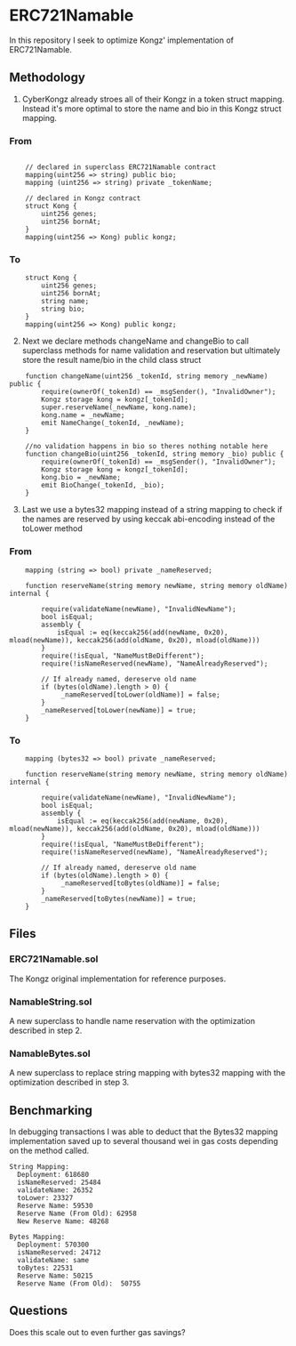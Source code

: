 # ERC721Namable

In this repository I seek to optimize Kongz' implementation of ERC721Namable.

## Methodology

1. CyberKongz already stroes all of their Kongz in a token struct mapping. Instead it's more optimal to store the name and bio in this Kongz struct mapping.

### From 

```Solidity

    // declared in superclass ERC721Namable contract
    mapping(uint256 => string) public bio;
    mapping (uint256 => string) private _tokenName;

    // declared in Kongz contract
    struct Kong {
        uint256 genes;
        uint256 bornAt;
    }
    mapping(uint256 => Kong) public kongz;
```

### To
```Solidity
    struct Kong {
        uint256 genes;
        uint256 bornAt;
        string name;
        string bio;
    }
    mapping(uint256 => Kong) public kongz;
```

2. Next we declare methods changeName and changeBio to call superclass methods for name validation and reservation but ultimately store the result name/bio in the child class struct

```Solidity
    function changeName(uint256 _tokenId, string memory _newName) public {
        require(ownerOf(_tokenId) == _msgSender(), "InvalidOwner");
        Kongz storage kong = kongz[_tokenId];
        super.reserveName(_newName, kong.name);
        kong.name = _newName;
        emit NameChange(_tokenId, _newName);
    }

    //no validation happens in bio so theres nothing notable here
    function changeBio(uint256 _tokenId, string memory _bio) public {
        require(ownerOf(_tokenId) == _msgSender(), "InvalidOwner");
        Kongz storage kong = kongz[_tokenId];
        kong.bio = _newName;
        emit BioChange(_tokenId, _bio);
    }
```

3. Last we use a bytes32 mapping instead of a string mapping to check if the names are reserved by using keccak abi-encoding instead of the toLower method

### From
```Solidity
    mapping (string => bool) private _nameReserved;

    function reserveName(string memory newName, string memory oldName) internal {

        require(validateName(newName), "InvalidNewName");
        bool isEqual;
        assembly {
            isEqual := eq(keccak256(add(newName, 0x20), mload(newName)), keccak256(add(oldName, 0x20), mload(oldName)))
        }
        require(!isEqual, "NameMustBeDifferent");
        require(!isNameReserved(newName), "NameAlreadyReserved");

        // If already named, dereserve old name
        if (bytes(oldName).length > 0) {
             _nameReserved[toLower(oldName)] = false;
        }
        _nameReserved[toLower(newName)] = true;
    }
```

### To

```Solidity
    mapping (bytes32 => bool) private _nameReserved;

    function reserveName(string memory newName, string memory oldName) internal {

        require(validateName(newName), "InvalidNewName");
        bool isEqual;
        assembly {
            isEqual := eq(keccak256(add(newName, 0x20), mload(newName)), keccak256(add(oldName, 0x20), mload(oldName)))
        }
        require(!isEqual, "NameMustBeDifferent");
        require(!isNameReserved(newName), "NameAlreadyReserved");

        // If already named, dereserve old name
        if (bytes(oldName).length > 0) {
             _nameReserved[toBytes(oldName)] = false;
        }
        _nameReserved[toBytes(newName)] = true;
    }
```

## Files

### ERC721Namable.sol

The Kongz original implementation for reference purposes.

### NamableString.sol

A new superclass to handle name reservation with the optimization described in step 2.

### NamableBytes.sol

A new superclass to replace string mapping with bytes32 mapping with the optimization described in step 3.


## Benchmarking

In debugging transactions I was able to deduct that the Bytes32 mapping implementation saved up to several thousand wei in gas costs depending on the method called.

```
String Mapping:
  Deployment: 618680
  isNameReserved: 25484
  validateName: 26352
  toLower: 23327
  Reserve Name: 59530
  Reserve Name (From Old): 62958
  New Reserve Name: 48268

Bytes Mapping:
  Deployment: 570300
  isNameReserved: 24712
  validateName: same
  toBytes: 22531
  Reserve Name: 50215
  Reserve Name (From Old):  50755
```

## Questions

Does this scale out to even further gas savings?
